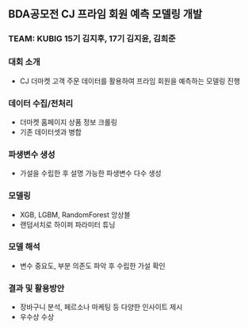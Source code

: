 ## BDA공모전 CJ 프라임 회원 예측 모델링 개발

### TEAM: KUBIG 15기 김지후, 17기 김지윤, 김희준

### 대회 소개
- CJ 더마켓 고객 주문 데이터를 활용하여 프라임 회원을 예측하는 모델링 진행

### 데이터 수집/전처리
- 더마켓 홈페이지 상품 정보 크롤링
- 기존 데이터셋과 병합

### 파생변수 생성
- 가설을 수립한 후 설명 가능한 파생변수 다수 생성


### 모델링
- XGB, LGBM, RandomForest 앙상블
- 랜덤서치로 하이퍼 파라미터 튜닝

### 모델 해석
- 변수 중요도, 부분 의존도 파악 후 수립한 가설 확인

### 결과 및 활용방안
- 장바구니 분석, 페르소나 마케팅 등 다양한 인사이트 제시
- 우수상 수상

